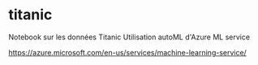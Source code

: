 # titanic

Notebook sur les données Titanic
Utilisation autoML d'Azure ML service

https://azure.microsoft.com/en-us/services/machine-learning-service/
